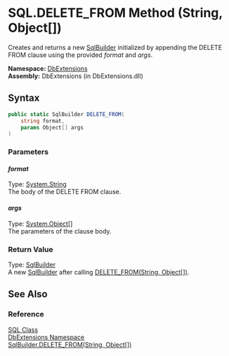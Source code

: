 SQL.DELETE_FROM Method (String, Object[])
=========================================
Creates and returns a new [SqlBuilder][1] initialized by appending the DELETE FROM clause using the provided *format* and *args*.

**Namespace:** [DbExtensions][2]  
**Assembly:** DbExtensions (in DbExtensions.dll)

Syntax
------

```csharp
public static SqlBuilder DELETE_FROM(
	string format,
	params Object[] args
)
```

### Parameters

#### *format*
Type: [System.String][3]  
The body of the DELETE FROM clause.

#### *args*
Type: [System.Object][4][]  
The parameters of the clause body.

### Return Value
Type: [SqlBuilder][1]  
 A new [SqlBuilder][1] after calling [DELETE_FROM(String, Object[])][5]. 

See Also
--------

### Reference
[SQL Class][6]  
[DbExtensions Namespace][2]  
[SqlBuilder.DELETE_FROM(String, Object[])][5]  

[1]: ../SqlBuilder/README.md
[2]: ../README.md
[3]: http://msdn.microsoft.com/en-us/library/s1wwdcbf
[4]: http://msdn.microsoft.com/en-us/library/e5kfa45b
[5]: ../SqlBuilder/DELETE_FROM_1.md
[6]: README.md